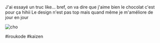 J'ai essayé un truc like... bref, on va dire que j'aime bien le chocolat c'est pour ça hihii
Le design n'est pas top mais quand même je m'améliore de jour en jour


![cho](https://github.com/IrouKaizen/ChocoLove/assets/122926735/0011e81d-eabb-4d48-87a2-7006df9a8ddd)


#iroukode #kaizen
